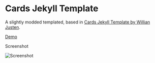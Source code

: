 # Cards Jekyll Template

A slightly modded templated, based in [Cards Jekyll Template by Willian Justen](https://github.com/willianjusten/cards-jekyll-template).

[Demo](https://renatofrota.github.io/cards-jekyll-template)

Screenshot

![Screenshot](screenshot.png)
